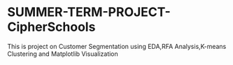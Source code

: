 # SUMMER-TERM-PROJECT-CipherSchools

This is project on Customer Segmentation using EDA,RFA Analysis,K-means Clustering and Matplotlib Visualization
